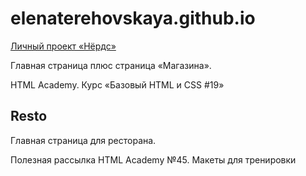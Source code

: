 # elenaterehovskaya.github.io

<a href="https://elenaterehovskaya.github.io/nerds" target="_blank">Личный проект «Нёрдс»</a>
<p>Главная страница плюс страница «Магазина».</p>
<p>HTML Academy. Курс «Базовый HTML и CSS #19»</p>


<h2>Resto</h2>
<p>Главная страница для ресторана.</p>
<p>Полезная рассылка HTML Academy №45. Макеты для тренировки</p>
